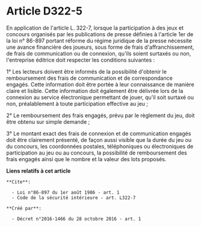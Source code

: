 # Article D322-5

En application de l'article L. 322-7, lorsque la participation à des jeux et concours organisés par les publications de
presse définies à l'article 1er de la loi n° 86-897 portant réforme du régime juridique de la presse nécessite une avance
financière des joueurs, sous forme de frais d'affranchissement, de frais de communication ou de connexion, qu'ils soient
surtaxés ou non, l'entreprise éditrice doit respecter les conditions suivantes : 

1° Les lecteurs doivent être informés de la possibilité d'obtenir le remboursement des frais de communication et de
correspondance engagés. Cette information doit être portée à leur connaissance de manière claire et lisible. Cette
information doit également être délivrée lors de la connexion au service électronique permettant de jouer, qu'il soit surtaxé
ou non, préalablement à toute participation effective au jeu ; 

2° Le remboursement des frais engagés, prévu par le règlement du jeu, doit être obtenu sur simple demande ; 

3° Le montant exact des frais de connexion et de communication engagés doit être clairement présenté, de façon aussi visible
que la durée du jeu ou du concours, les coordonnées postales, téléphoniques ou électroniques de participation au jeu ou au
concours, la possibilité de remboursement des frais engagés ainsi que le nombre et la valeur des lots proposés.

**Liens relatifs à cet article**

	**Cite**:

	  - Loi n°86-897 du 1er août 1986 - art. 1
	  - Code de la sécurité intérieure - art. L322-7

	**Créé par**:

	  - Décret n°2016-1466 du 28 octobre 2016 - art. 1
